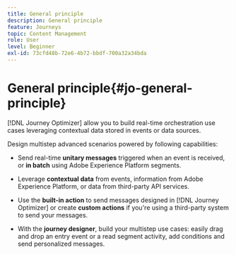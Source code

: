 ```yaml
---
title: General principle
description: General principle
feature: Journeys
topic: Content Management
role: User
level: Beginner
exl-id: 73cfd48b-72e6-4b72-bbdf-700a32a34bda
---
```

# General principle{#jo-general-principle}

[!DNL Journey Optimizer] allow you to build real-time orchestration use cases leveraging contextual data stored in events or data sources.

Design multistep advanced scenarios powered by following capabilities:

* Send real-time **unitary messages** triggered when an event is received, or **in batch** using Adobe Experience Platform segments.

* Leverage **contextual data** from events, information from Adobe Experience Platform, or data from third-party API services.

* Use the **built-in action** to send messages designed in [!DNL Journey Optimizer] or create **custom actions** if you're using a third-party system to send your messages.

* With the **journey designer**, build your multistep use cases: easily drag and drop an entry event or a read segment activity, add conditions and send personalized messages.
